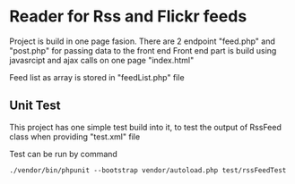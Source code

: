 # Reader for Rss and Flickr feeds

Project is build in one page fasion.
There are 2 endpoint "feed.php" and "post.php" for passing data to the front end
Front end part is build using javasrcipt and ajax calls on one page "index.html"

Feed list as array is stored in "feedList.php" file

## Unit Test

This project has one simple test build into it, to test the output of RssFeed class when providing "test.xml" file

Test can be run by command

```
./vendor/bin/phpunit --bootstrap vendor/autoload.php test/rssFeedTest
```
